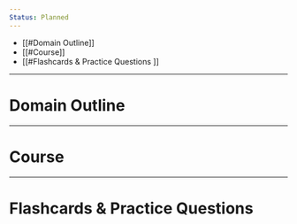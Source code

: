 ```yaml
---
Status: Planned
---
```

- [[#Domain Outline]]
- [[#Course]]
- [[#Flashcards & Practice Questions ]]

---

# Domain Outline

---

# Course

---

# Flashcards & Practice Questions